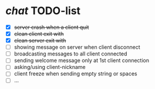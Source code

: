 # _chat_ TODO-list

- [x] ~~server crash when a client quit~~
- [x] ~~clean client exit with <ctrl-c>~~
- [x] ~~clean server exit with <ctrl-c>~~
- [ ] showing message on server when client disconnect
- [ ] broadcasting messages to all client connected
- [ ] sending welcome message only at 1st client connection
- [ ] asking/using client-nickname
- [ ] client freeze when sending empty string or spaces
- [ ] …
